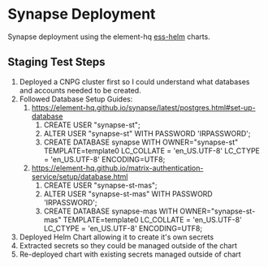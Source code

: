 # Synapse Deployment

Synapse deployment using the element-hq [ess-helm](https://github.com/element-hq/ess-helm/tree/main) charts.

## Staging Test Steps

1. Deployed a CNPG cluster first so I could understand what databases and accounts needed to be created.
2. Followed Database Setup Guides:
   1. https://element-hq.github.io/synapse/latest/postgres.html#set-up-database
      1. CREATE USER "synapse-st";
      2. ALTER USER "synapse-st" WITH PASSWORD 'IRPASSWORD';
      3. CREATE DATABASE synapse WITH OWNER="synapse-st" TEMPLATE=template0 LC_COLLATE = 'en_US.UTF-8' LC_CTYPE = 'en_US.UTF-8' ENCODING=UTF8;
   2. https://element-hq.github.io/matrix-authentication-service/setup/database.html
      1. CREATE USER "synapse-st-mas";
      2. ALTER USER "synapse-st-mas" WITH PASSWORD 'IRPASSWORD';
      3. CREATE DATABASE synapse-mas WITH OWNER="synapse-st-mas" TEMPLATE=template0 LC_COLLATE = 'en_US.UTF-8' LC_CTYPE = 'en_US.UTF-8' ENCODING=UTF8;
3. Deployed Helm Chart allowing it to create it's own secrets
4. Extracted secrets so they could be managed outside of the chart
5. Re-deployed chart with existing secrets managed outside of chart